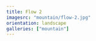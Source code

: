 ```yaml
---
title: Flow 2
imagesrc: "mountain/flow-2.jpg"
orientation: landscape
galleries: ["mountain"]
---
```

